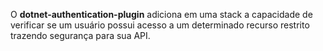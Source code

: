 O **dotnet-authentication-plugin** adiciona em uma stack a capacidade de verificar se um usuário possui acesso a um determinado recurso restrito trazendo segurança para sua API.